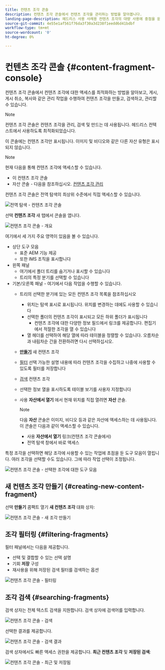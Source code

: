 ```yaml
---
title: 컨텐츠 조각 콘솔
description: 컨텐츠 조각 콘솔에서 컨텐츠 조각을 관리하는 방법을 알아봅니다.
landing-page-description: 헤드리스 사용 사례용 컨텐츠 조각의 대량 사용에 중점을 둔 컨텐츠 조각 콘솔에서 컨텐츠 조각을 관리하는 방법을 알아봅니다.
source-git-commit: 4e55e1af561f76da3f30a3d238f1eedd6d41bdbf
workflow-type: tm+mt
source-wordcount: '0'
ht-degree: 0%

---
```



# 컨텐츠 조각 콘솔  {#content-fragment-console}

컨텐츠 조각 콘솔에서 컨텐츠 조각에 대한 액세스를 최적화하는 방법을 알아보고, 게시, 게시 취소, 복사와 같은 관리 작업을 수행하여 컨텐츠 조각을 만들고, 검색하고, 관리할 수 있습니다.

>[!NOTE]
>
>컨텐츠 조각 콘솔은 컨텐츠 조각을 관리, 검색 및 만드는 데 사용됩니다. 헤드리스 컨텍스트에서 사용하도록 최적화되었습니다.
>
>이 콘솔에는 컨텐츠 조각만 표시됩니다. 이미지 및 비디오와 같은 다른 자산 유형은 표시되지 않습니다.

>[!NOTE]
>
>현재 다음을 통해 컨텐츠 조각에 액세스할 수 있습니다.
>
>* 이 컨텐츠 조각 콘솔
>* 자산 콘솔 - 다음을 참조하십시오. [컨텐츠 조각 관리](/help/assets/content-fragments/content-fragments-managing.md)


컨텐츠 조각 콘솔은 전역 탐색의 최상위 수준에서 직접 액세스할 수 있습니다.

![전역 탐색 - 컨텐츠 조각 콘솔](assets/cfc-global-navigation.png)

선택 **컨텐츠 조각** 새 탭에서 콘솔을 엽니다.

![컨텐츠 조각 콘솔 - 개요](assets/cfc-console-overview.png)

여기에서 세 가지 주요 영역이 있음을 볼 수 있습니다.

* 상단 도구 모음
   * 표준 AEM 기능 제공
   * 또한 IMS 조직을 표시합니다
* 왼쪽 패널
   * 여기에서 폴더 트리를 숨기거나 표시할 수 있습니다
   * 트리의 특정 분기를 선택할 수 있습니다
* 기본/오른쪽 패널 - 여기에서 다음 작업을 수행할 수 있습니다.
   * 트리의 선택한 분기에 있는 모든 컨텐츠 조각 목록을 참조하십시오
      * 위치는 탐색 표시로 표시됩니다. 위치를 변경하는 데에도 사용할 수 있습니다
      * 선택한 폴더의 컨텐츠 조각이 표시되고 모든 하위 폴더가 표시됩니다
         * 컨텐츠 조각에 대한 다양한 정보 필드에서 링크를 제공합니다. 편집기에서 적절한 조각을 열 수 있습니다
      * 열 헤더를 선택하여 해당 열에 따라 테이블을 정렬할 수 있습니다. 오름차순과 내림차순 간을 전환하려면 다시 선택하십시오.
   * **[만들기](#creating-new-content-fragment)** 새 컨텐츠 조각
   * [필터](#filtering-fragments) 선택 가능한 설명 내용에 따라 컨텐츠 조각을 수집하고 나중에 사용할 수 있도록 필터를 저장합니다
   * [검색](#searching-fragments) 컨텐츠 조각
   * 선택한 정보 열을 표시하도록 테이블 보기를 사용자 지정합니다
   * 사용 **자산에서 열기** 에서 현재 위치를 직접 열려면 **자산** 콘솔.

      >[!NOTE]
      >
      >다음 **자산** 콘솔은 이미지, 비디오 등과 같은 자산에 액세스하는 데 사용됩니다.  이 콘솔은 다음과 같이 액세스할 수 있습니다.
      >
      >* 사용 **자산에서 열기** 링크(컨텐츠 조각 콘솔에서)
      >* 전역 탐색 창에서 바로 액세스


특정 조각을 선택하면 해당 조각에 사용할 수 있는 작업에 초점을 둔 도구 모음이 열립니다. 여러 조각을 선택할 수도 있습니다. 그에 따라 작업 선택이 조정됩니다.

![컨텐츠 조각 콘솔 - 선택한 조각에 대한 도구 모음](assets/cfc-fragment-toolbar.png)

## 새 컨텐츠 조각 만들기 {#creating-new-content-fragment}

선택 **만들기** 콤팩트 열기 **새 컨텐츠 조각** 대화 상자:

![컨텐츠 조각 콘솔 - 새 조각 만들기](assets/cfc-console-create.png)

## 조각 필터링 {#filtering-fragments}

필터 패널에서는 다음을 제공합니다.

* 선택 및 결합할 수 있는 선택 설명
* 기회 **저장** 구성
* 재사용을 위해 저장된 검색 필터를 검색하는 옵션

![컨텐츠 조각 콘솔 - 필터링](assets/cfc-console-filter.png)

## 조각 검색 {#searching-fragments}

검색 상자는 전체 텍스트 검색을 지원합니다. 검색 상자에 검색어를 입력합니다.

![컨텐츠 조각 콘솔 - 검색](assets/cfc-console-search-01.png)

선택한 결과를 제공합니다.

![컨텐츠 조각 콘솔 - 검색 결과](assets/cfc-console-search-02.png)

검색 상자에서도 빠른 액세스 권한을 제공합니다. **최근 컨텐츠 조각** 및 **저장된 검색**:

![컨텐츠 조각 콘솔 - 최근 및 저장됨](assets/cfc-console-search-03.png)
